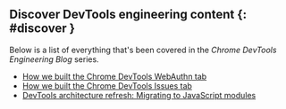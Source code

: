 ## Discover DevTools engineering content {: #discover }

Below is a list of everything that's been covered in the *Chrome DevTools Engineering Blog* series.

* [How we built the Chrome DevTools WebAuthn tab](/web/updates/2020/10/webauthn-tab )
* [How we built the Chrome DevTools Issues tab](/web/updates/2020/09/issues-tab)
* [DevTools architecture refresh: Migrating to JavaScript modules](/web/updates/2020/09/migrating-to-js-modules)